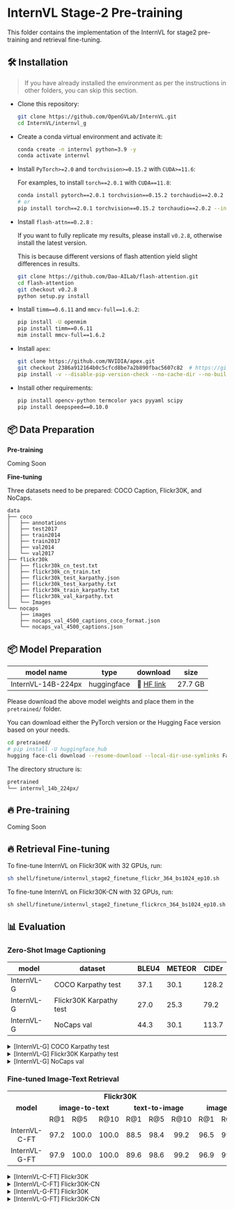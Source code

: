 # InternVL Stage-2 Pre-training

This folder contains the implementation of the InternVL for stage2 pre-training and retrieval fine-tuning.

## 🛠️ Installation

> If you have already installed the environment as per the instructions in other folders, you can skip this section.

- Clone this repository:

  ```bash
  git clone https://github.com/OpenGVLab/InternVL.git
  cd InternVL/internvl_g
  ```

- Create a conda virtual environment and activate it:

  ```bash
  conda create -n internvl python=3.9 -y
  conda activate internvl
  ```

- Install `PyTorch>=2.0` and `torchvision>=0.15.2` with `CUDA>=11.6`:

  For examples, to install `torch==2.0.1` with `CUDA==11.8`:

  ```bash
  conda install pytorch==2.0.1 torchvision==0.15.2 torchaudio==2.0.2 pytorch-cuda=11.8 -c pytorch -c nvidia
  # or
  pip install torch==2.0.1 torchvision==0.15.2 torchaudio==2.0.2 --index-url https://download.pytorch.org/whl/cu118
  ```

- Install `flash-attn==0.2.8` :

  If you want to fully replicate my results, please install `v0.2.8`, otherwise install the latest version.

  This is because different versions of flash attention yield slight differences in results.

  ```bash
  git clone https://github.com/Dao-AILab/flash-attention.git
  cd flash-attention
  git checkout v0.2.8
  python setup.py install
  ```

- Install `timm==0.6.11` and `mmcv-full==1.6.2`:

  ```bash
  pip install -U openmim
  pip install timm==0.6.11
  mim install mmcv-full==1.6.2
  ```

- Install `apex`:

  ```bash
  git clone https://github.com/NVIDIA/apex.git
  git checkout 2386a912164b0c5cfcd8be7a2b890fbac5607c82  # https://github.com/NVIDIA/apex/issues/1735
  pip install -v --disable-pip-version-check --no-cache-dir --no-build-isolation --config-settings "--build-option=--cpp_ext" --config-settings "--build-option=--cuda_ext" ./
  ```

- Install other requirements:

  ```bash
  pip install opencv-python termcolor yacs pyyaml scipy
  pip install deepspeed==0.10.0
  ```

## 📦 Data Preparation

**Pre-training**

Coming Soon

**Fine-tuning**

Three datasets need to be prepared: COCO Caption, Flickr30K, and NoCaps.

```shell
data
├── coco
│   ├── annotations
│   ├── test2017
│   ├── train2014
│   ├── train2017
│   ├── val2014
│   └── val2017
├── flickr30k
│   ├── flickr30k_cn_test.txt
│   ├── flickr30k_cn_train.txt
│   ├── flickr30k_test_karpathy.json
│   ├── flickr30k_test_karpathy.txt
│   ├── flickr30k_train_karpathy.txt
│   ├── flickr30k_val_karpathy.txt
│   └── Images
└── nocaps
    ├── images
    ├── nocaps_val_4500_captions_coco_format.json
    └── nocaps_val_4500_captions.json
```

## 📦 Model Preparation

| model name         | type        | download                                                          |  size   |
| ------------------ | ----------- | ----------------------------------------------------------------- | :-----: |
| InternVL-14B-224px | huggingface | 🤗 [HF link](https://huggingface.co/OpenGVLab/InternVL-14B-224px) | 27.7 GB |

Please download the above model weights and place them in the `pretrained/` folder.

You can download either the PyTorch version or the Hugging Face version based on your needs.

```sh
cd pretrained/
# pip install -U huggingface_hub
hugging face-cli download --resume-download --local-dir-use-symlinks False OpenGVLab/InternVL-14B-224px --local-dir internvl_14b_224px
```

The directory structure is:

```sh
pretrained
└── internvl_14b_224px/

```

## 🔥 Pre-training

Coming Soon

## 🔥 Retrieval Fine-tuning

To fine-tune InternVL on Flickr30K with 32 GPUs, run:

```bash
sh shell/finetune/internvl_stage2_finetune_flickr_364_bs1024_ep10.sh
```

To fine-tune InternVL on Flickr30K-CN with 32 GPUs, run:

```shell
sh shell/finetune/internvl_stage2_finetune_flickrcn_364_bs1024_ep10.sh
```

## 📊 Evaluation

### Zero-Shot Image Captioning

| model      | dataset                 | BLEU4 | METEOR | CIDEr |
| ---------- | ----------------------- | ----- | ------ | ----- |
| InternVL-G | COCO Karpathy test      | 37.1  | 30.1   | 128.2 |
| InternVL-G | Flickr30K Karpathy test | 27.0  | 25.3   | 79.2  |
| InternVL-G | NoCaps val              | 44.3  | 30.1   | 113.7 |

<details>
  <summary>[InternVL-G] COCO Karpathy test</summary>

```bash
sh evaluate.sh pretrained/internvl_14b_224px caption-coco
```

Expected results:

```
['coco', 'English caption:', 10.5974, dict_items([('Bleu_1', 0.7876323287981284), ('Bleu_2', 0.6353512494727918), ('Bleu_3', 0.49108984183589743), ('Bleu_4', 0.37062736733849205), ('METEOR', 0.30106315496945923), ('ROUGE_L', 0.5898249189475652), ('CIDEr', 1.281844384075423)])]
```

</details>

<details>
  <summary>[InternVL-G] Flickr30K Karpathy test</summary>

```
sh evaluate.sh pretrained/internvl_14b_224px caption-flickr30k
```

Expected results:

```bash
['flickr30k', 'English caption:', 10.666, dict_items([('Bleu_1', 0.7182900534357628), ('Bleu_2', 0.5353390037921949), ('Bleu_3', 0.3834462132295285), ('Bleu_4', 0.2702131471765472), ('METEOR', 0.25263515267930103), ('ROUGE_L', 0.5305876871149064), ('CIDEr', 0.7919734768328237)])]
```

</details>

<details>
  <summary>[InternVL-G] NoCaps val</summary>

```bash
sh evaluate.sh pretrained/internvl_14b_224px caption-nocaps
```

Expected results:

```
['nocaps', 'English caption:', 10.463111111111111, dict_items([('Bleu_1', 0.8518290482155187), ('Bleu_2', 0.7165227921485106), ('Bleu_3', 0.5733723839888316), ('Bleu_4', 0.44268902150723105), ('METEOR', 0.30078174807736896), ('ROUGE_L', 0.6070208063052156), ('CIDEr', 1.1371742045267772)])]
```

</details>

### Fine-tuned Image-Text Retrieval

<table>
  <tr  align=center>
      <td rowspan="3" align=center><b>model</b></td>
      <td colspan="6" align=center><b>Flickr30K</b></td>
      <td colspan="6" align=center><b>Flickr30K-CN</b></td>
      <td rowspan="3" align=center><b>avg</b></td>

</tr>
   <tr  align=center>
      <td colspan="3" align=center><b>image-to-text</b></td>
      <td colspan="3" align=center><b>text-to-image</b></td>
       <td colspan="3" align=center><b>image-to-text</b></td>
      <td colspan="3" align=center><b>text-to-image</b></td>
   </tr>
   <tr>
      <td>R@1</td>
      <td>R@5</td>
      <td>R@10</td>
      <td>R@1</td>
      <td>R@5</td>
      <td>R@10</td>
      <td>R@1</td>
      <td>R@5</td>
      <td>R@10</td>
      <td>R@1</td>
      <td>R@5</td>
      <td>R@10</td>
   </tr>

<tr align=center>
      <td>InternVL-C-FT</td>
      <td>97.2</td>
      <td>100.0</td>
      <td>100.0</td>
      <td>88.5</td>
      <td>98.4</td>
      <td>99.2</td>
      <td>96.5</td>
      <td>99.9</td>
      <td>100.0</td>
      <td>85.2</td>
      <td>97.0</td>
      <td>98.5</td>
      <td>96.7</td>
   </tr>
<tr align=center>
      <td>InternVL-G-FT</td>
      <td>97.9</td>
      <td>100.0</td>
      <td>100.0</td>
      <td>89.6</td>
      <td>98.6</td>
      <td>99.2</td>
      <td>96.9</td>
      <td>99.9</td>
      <td>100.0</td>
      <td>85.9</td>
      <td>97.1</td>
      <td>98.7</td>
      <td>97.0</td>
   </tr>

</table>

<details>
  <summary>[InternVL-C-FT] Flickr30K</summary>

```bash
cd ../clip_benchmark/
CUDA_VISIBLE_DEVICES=0 python3 clip_benchmark/cli.py eval --model_type internvl --language "en" --task "zeroshot_retrieval" \
     --dataset "flickr30k" --dataset_root ./data/flickr30k --model internvl_c_retrieval_hf \
     --pretrained ./work_dirs/internvl_stage2_finetune_flickr_364_bs1024_ep10/ --output result_ft.json
```

Expected results:

```
{"dataset": "flickr30k", "model": "internvl_c_retrieval_hf", "pretrained": "./work_dirs/internvl_stage2_finetune_flickr_364_bs1024_ep10", "task": "zeroshot_retrieval",
"metrics": {"image_retrieval_recall@1": 0.8853999972343445, "text_retrieval_recall@1": 0.972000002861023,
"image_retrieval_recall@5": 0.9836000204086304, "text_retrieval_recall@5": 1.0,
"image_retrieval_recall@10": 0.9923999905586243, "text_retrieval_recall@10": 1.0}, "language": "en"}
```

</details>

<details>
  <summary>[InternVL-C-FT] Flickr30K-CN</summary>

```bash
cd ../clip_benchmark/
CUDA_VISIBLE_DEVICES=0 python3 clip_benchmark/cli.py eval --model_type internvl --language "cn" --task "zeroshot_retrieval" \
     --dataset "flickr30k" --dataset_root ./data/flickr30k --model internvl_c_retrieval_hf \
     --pretrained ./work_dirs/internvl_stage2_finetune_flickrcn_364_bs1024_ep10/ --output result_ft.json
```

Expected results:

```
{"dataset": "flickr30k", "model": "internvl_c_retrieval_hf", "pretrained": "./work_dirs/internvl_stage2_finetune_flickrcn_364_bs1024_ep10", "task": "zeroshot_retrieval",
"metrics": {"image_retrieval_recall@1": 0.8521999716758728, "text_retrieval_recall@1": 0.9649999737739563,
"image_retrieval_recall@5": 0.9697999954223633, "text_retrieval_recall@5": 0.9990000128746033,
"image_retrieval_recall@10": 0.9854000210762024, "text_retrieval_recall@10": 1.0}, "language": "cn"}
```

</details>

<details>
  <summary>[InternVL-G-FT] Flickr30K</summary>

```bash
cd ../clip_benchmark/
CUDA_VISIBLE_DEVICES=0 python3 clip_benchmark/cli.py eval --model_type internvl --language "en" --task "zeroshot_retrieval" \
     --dataset "flickr30k" --dataset_root ./data/flickr30k --model internvl_g_retrieval_hf \
     --pretrained ./work_dirs/internvl_stage2_finetune_flickr_364_bs1024_ep10/ --output result_ft.json
```

Expected results:

```
{"dataset": "flickr30k", "model": "internvl_g_retrieval_hf", "pretrained": "./work_dirs/internvl_stage2_finetune_flickr_364_bs1024_ep10", "task": "zeroshot_retrieval",
"metrics": {"image_retrieval_recall@1": 0.895799994468689, "text_retrieval_recall@1": 0.9789999723434448,
"image_retrieval_recall@5": 0.9861999750137329, "text_retrieval_recall@5": 1.0,
"image_retrieval_recall@10": 0.9922000169754028, "text_retrieval_recall@10": 1.0}, "language": "en"}
```

</details>

<details>
  <summary>[InternVL-G-FT] Flickr30K-CN</summary>

```bash
cd ../clip_benchmark/
CUDA_VISIBLE_DEVICES=0 python3 clip_benchmark/cli.py eval --model_type internvl --language "cn" --task "zeroshot_retrieval" \
     --dataset "flickr30k" --dataset_root ./data/flickr30k --model internvl_g_retrieval_hf \
     --pretrained ./work_dirs/internvl_stage2_finetune_flickrcn_364_bs1024_ep10/ --output result_ft.json
```

Expected results:

```
{"dataset": "flickr30k", "model": "internvl_g_retrieval_hf", "pretrained": "./work_dirs/internvl_stage2_finetune_flickrcn_364_bs1024_ep10", "task": "zeroshot_retrieval",
"metrics": {"image_retrieval_recall@1": 0.8587999939918518, "text_retrieval_recall@1": 0.968999981880188,
"image_retrieval_recall@5": 0.9714000225067139, "text_retrieval_recall@5": 0.9990000128746033,
"image_retrieval_recall@10": 0.9865999817848206, "text_retrieval_recall@10": 1.0}, "language": "cn"}
```

</details>
